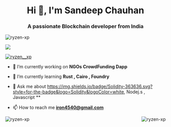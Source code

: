 <h1 align="center">Hi 👋, I'm Sandeep Chauhan</h1>
<h3 align="center">A passionate Blockchain developer from India</h3>

<p align="left"> <img src="https://komarev.com/ghpvc/?username=ryzen-xp&label=Profile%20views&color=0e75b6&style=flat" alt="ryzen-xp" /> </p>

<p align="left"> <a href="https://github.com/ryo-ma/github-profile-trophy"><img src="https://github-profile-trophy.vercel.app/?username=ryzen-xp&theme=matrix" /></a> </p>

<p align="left"> <a href="https://twitter.com/ryzen__xp" target="blank"><img src="https://img.shields.io/twitter/follow/ryzen__xp?logo=twitter&style=for-the-badge" alt="ryzen__xp" /></a> </p>

- 🔭 I’m currently working on **NGOs CrowdFunding Dapp**

- 🌱 I’m currently learning **Rust , Cairo , Foundry**

- 💬 Ask me about https://img.shields.io/badge/Solidity-363636.svg?style=for-the-badge&logo=Solidity&logoColor=white, Nodej.s , Javascript **

- 📫 How to reach me **iron4540@gmail.com**






<p><img align="left" src="https://github-readme-stats.vercel.app/api/top-langs?username=ryzen-xp&show_icons=true&locale=en&layout=compact" alt="ryzen-xp" /></p>


<p><img align="right" src="https://github-readme-streak-stats.herokuapp.com/?user=ryzen-xp&" alt="ryzen-xp" /></p>
